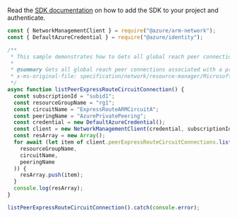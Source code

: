 Read the [SDK documentation](https://github.com/Azure/azure-sdk-for-js/blob/%40azure%2Farm-network_27.0.0/sdk/network/arm-network/README.md) on how to add the SDK to your project and authenticate.

```javascript
const { NetworkManagementClient } = require("@azure/arm-network");
const { DefaultAzureCredential } = require("@azure/identity");

/**
 * This sample demonstrates how to Gets all global reach peer connections associated with a private peering in an express route circuit.
 *
 * @summary Gets all global reach peer connections associated with a private peering in an express route circuit.
 * x-ms-original-file: specification/network/resource-manager/Microsoft.Network/stable/2021-05-01/examples/PeerExpressRouteCircuitConnectionList.json
 */
async function listPeerExpressRouteCircuitConnection() {
  const subscriptionId = "subid1";
  const resourceGroupName = "rg1";
  const circuitName = "ExpressRouteARMCircuitA";
  const peeringName = "AzurePrivatePeering";
  const credential = new DefaultAzureCredential();
  const client = new NetworkManagementClient(credential, subscriptionId);
  const resArray = new Array();
  for await (let item of client.peerExpressRouteCircuitConnections.list(
    resourceGroupName,
    circuitName,
    peeringName
  )) {
    resArray.push(item);
  }
  console.log(resArray);
}

listPeerExpressRouteCircuitConnection().catch(console.error);
```
